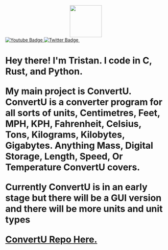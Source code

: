 
<div id="header" align="center">
  <img src="https://cdn.discordapp.com/attachments/807029522976604181/915597803244359700/PhotonLogo.png" width="100"/>
</div>
 <a href="https://www.youtube.com/channel/UCr4FzRmGjrHXwC-czNDDQcA">
    <img src="https://img.shields.io/badge/YouTube-red?style=for-the-badge&logo=youtube&logoColor=white" alt="Youtube Badge"/>
  </a>
  <a href="https://twitter.com/photonmastr">
    <img src="https://img.shields.io/badge/Twitter-blue?style=for-the-badge&logo=twitter&logoColor=white" alt="Twitter Badge"/>
  </a>
</div>
<img src="https://komarev.com/ghpvc/?username=photonmastr&style=flat-square&color=blue" alt=""/>
<h1>

Hey there! I'm Tristan.
I code in C, Rust, and Python.

My main project is ConvertU.
ConvertU is a converter program for all sorts of units, Centimetres, Feet, MPH, KPH, Fahrenheit, Celsius, Tons, Kilograms, Kilobytes, Gigabytes. Anything Mass, Digital Storage, Length, Speed, Or Temperature ConvertU covers.

Currently ConvertU is in an early stage but there will be a GUI version and there will be more units and unit types
  
  <a href="https://github.com/PhotonMastr/ConvertU-CLI">ConvertU Repo Here.</a>


